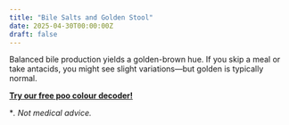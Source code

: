 ```yaml
---
title: "Bile Salts and Golden Stool"
date: 2025-04-30T00:00:00Z
draft: false
---
```


Balanced bile production yields a golden-brown hue. If you skip a meal or take antacids, you might see slight variations—but golden is typically normal.

[**Try our free poo colour decoder!**](https://www.poopcolor.info)

**. Not medical advice.*